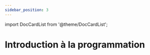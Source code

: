 ```yaml
---
sidebar_position: 3
---
```


import DocCardList from '@theme/DocCardList';

# Introduction à la programmation

<DocCardList />
